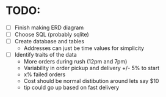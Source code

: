 # TODO:
- [ ] Finish making ERD diagram
- [ ] Choose SQL (probably sqlite)
- [ ] Create database and tables
  - Addresses can just be time values for simplicity
- [ ] Identify traits of the data
  - More orders during rush (12pm and 7pm)
  - Variability in order pickup and delivery +/- 5% to start
  - x% failed orders
  - Cost should be normal distibution around lets say $10
  - tip could go up based on fast delivery